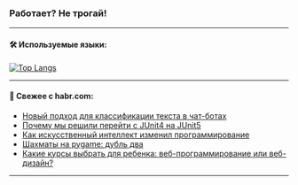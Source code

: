 ### Работает? Не трогай!

---
<!--
#### 🛠️ Technical stack:

![Java](https://img.shields.io/badge/Java-informational?logo=Oracle&style=flat&logoColor=white&color=FF4500)
![Kotlin](https://img.shields.io/badge/Kotlin-informational?logo=Kotlin&style=flat&logoColor=white&color=774D97)
![TS](https://img.shields.io/badge/TypeScript-informational?logo=typeScript&style=flat&logoColor=black&color=017acc)
![Python](https://img.shields.io/badge/Python-informational?logo=Python&style=flat&logoColor=black&color=ffdd54) <br>
![Spring](https://img.shields.io/badge/Spring-informational?logo=Spring&style=flat&logoColor=white&color=6DB33F) 
![SpringBoot](https://img.shields.io/badge/SpringBoot-informational?logo=SpringBoot&style=flat&logoColor=white&color=6DB33F)
![Nest](https://img.shields.io/badge/NestJS-informational?logo=NestJS&style=flat&logoColor=white&color=E0234E) 
![NodeJS](https://img.shields.io/badge/NodeJS-informational?logo=node.js&style=flat&logoColor=white&color=70A760)<br>
![PostgreSQL](https://img.shields.io/badge/PostgreSQL-informational?logo=PostgreSQL&style=flat&logoColor=white&color=DAA520)
![MongoDB](https://img.shields.io/badge/MongoDB-informational?logo=MongoDB&style=flat&logoColor=white&color=870000)
![Apache](https://img.shields.io/badge/Apache-informational?logo=apache&style=flat&logoColor=white&color=f74e28)

___ 
-->

#### 🛠️ Используемые языки:

[![Top Langs](https://github-readme-stats-u2qms2cxw-advtsettinggmailcoms-projects.vercel.app/api/top-langs/?username=zloylis&langs_count=10&hide_title=true&title_color=e6edf3&size_weight=0.5&count_weight=0.5&layout=compact&hide_progress=true&hide_border=true&theme=dracula)](https://github.com/zloylis)

<!---


####  :octocat:&nbsp;&nbsp; Статистика:

![GitHub stats](https://github-readme-stats-u2qms2cxw-advtsettinggmailcoms-projects.vercel.app/api?username=zloylis&show_icons=true&hide_border=true&theme=dracula&title_color=e6edf3&include_all_commits=true&count_private=true&hide_rank=false&hide_title=true&rank_icon=github)
-->
---

#### 💬 Свежее с habr.com:

<!-- BLOG-POST-LIST:START -->
- [Новый подход для классификации текста в чат-ботах](https://habr.com/ru/companies/oleg-bunin/articles/835910/?utm_source=habrahabr&utm_medium=rss&utm_campaign=835910)
- [Почему мы решили перейти с JUnit4 на JUnit5](https://habr.com/ru/companies/sberbank/articles/836920/?utm_source=habrahabr&utm_medium=rss&utm_campaign=836920)
- [Как искусственный интеллект изменил программирование](https://habr.com/ru/companies/kokocgroup/articles/836560/?utm_source=habrahabr&utm_medium=rss&utm_campaign=836560)
- [Шахматы на pygame: дубль два](https://habr.com/ru/articles/837222/?utm_source=habrahabr&utm_medium=rss&utm_campaign=837222)
- [Какие курсы выбрать для ребенка: веб-программирование или веб-дизайн?](https://habr.com/ru/companies/pixel_study/articles/837218/?utm_source=habrahabr&utm_medium=rss&utm_campaign=837218)
<!-- BLOG-POST-LIST:END -->

---
